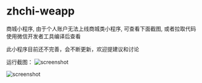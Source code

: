 # zhchi-weapp

商城小程序, 由于个人账户无法上线商城类小程序, 可查看下面截图, 或者拉取代码使用微信开发者工具编译后查看

此小程序目前还不完善，会不断更新，欢迎提建议和讨论

运行截图：
![screenshot](https://raw.githubusercontent.com/zhchi-me/zhchi-weapp/master/image/screenshot/screenshot1.jpg)

![screenshot](https://raw.githubusercontent.com/zhchi-me/zhchi-weapp/master/image/screenshot/screenshot2.jpg)